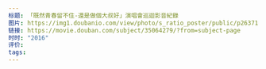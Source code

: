 ```yaml
---
标题: 「既然青春留不住-還是做個大叔好」演唱會巡迴影音紀錄
图片: https://img1.doubanio.com/view/photo/s_ratio_poster/public/p2637173609.webp
链接: https://movie.douban.com/subject/35064279/?from=subject-page
时时: "2016"
评价: 
tags:
---
```


